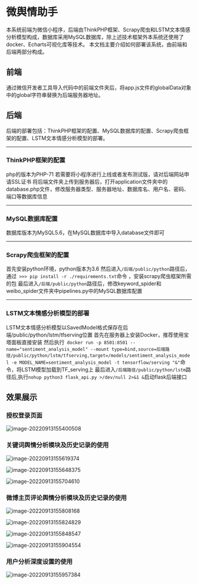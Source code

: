 # 微舆情助手
  本系统前端为微信小程序，后端由ThinkPHP框架、Scrapy爬虫和LSTM文本情感分析模型构成，数据库采用MySQL数据库，除上述技术框架外本系统还使用了docker、Echarts可视化库等技术。  本文档主要介绍如何部署该系统，由前端和后端两部分构成。
## 前端
通过微信开发者工具导入代码中的前端文件夹后，将app.js文件的globalData对象中的global字符串替换为后端服务器地址。
## 后端
后端的部署包括：ThinkPHP框架的配置、MySQL数据库的配置、Scrapy爬虫框架的配置、LSTM文本情感分析模型的部署。
* * *
### ThinkPHP框架的配置
php的版本为PHP-71
若需要将小程序进行上线或者发布测试版，请对后端网站申请SSL证书
将后端文件夹上传到服务器后，打开application文件夹中的database.php文件，修改服务器类型、服务器地址、数据库名、用户名、密码、端口等数据库信息
* * *
### MySQL数据库配置
数据库版本为MySQL5.6，在MySQL数据库中导入database文件即可
* * *
### Scrapy爬虫框架的配置
首先安装python环境，python版本为3.6
然后进入```/后端/public/python```路径后，通过``` >>> pip install -r ./requirements.txt```命令 ，安装scrapy爬虫框架所需的包
最后进入```/后端/public/python```路径后，修改keyword_spider和weibo_spider文件夹中pipelines.py中的MySQL数据库配置
* * *
### LSTM文本情感分析模型的部署
LSTM文本情感分析模型以SavedModel格式保存在后端/public/python/lstm/tfserving位置
首先在服务器上安装Docker，推荐使用宝塔面板直接安装
然后执行``` docker run -p 8501:8501 --name="sentiment_analysis_model" --mount type=bind,source=后端路径/public/python/lstm/tfserving,target=/models/sentiment_analysis_model -e MODEL_NAME=sentiment_analysis_model -t tensorflow/serving "&"```命令，将LSTM模型加载到TF_serving上
最后进入```/后端路径/public/python/lstm```路径后,执行```nohup python3 flask_api.py >/dev/null 2>&1 &```启动flask后端接口
## 效果展示
### 授权登录页面
![image-20220913155400508](http://nas.wulei.co:5543/2022/09/image-20220913155400508.png)
### 关键词舆情分析模块及历史记录的使用

![image-20220913155619374](http://nas.wulei.co:5543/2022/09/image-20220913155619374.png)

![image-20220913155648375](http://nas.wulei.co:5543/2022/09/image-20220913155648375.png)

![image-20220913155704610](http://nas.wulei.co:5543/2022/09/image-20220913155704610.png)
### 微博主页评论舆情分析模块及历史记录的使用

![image-20220913155808168](http://nas.wulei.co:5543/2022/09/image-20220913155808168.png)

![image-20220913155824829](http://nas.wulei.co:5543/2022/09/image-20220913155824829.png)

![image-20220913155848547](http://nas.wulei.co:5543/2022/09/image-20220913155848547.png)

![image-20220913155904554](http://nas.wulei.co:5543/2022/09/image-20220913155904554.png)
### 用户分析深度设置的使用

![image-20220913155957384](http://nas.wulei.co:5543/2022/09/image-20220913155957384.png)
